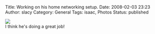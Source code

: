 Title: Working on his home networking setup.
Date: 2008-02-03 23:23
Author: slacy
Category: General
Tags: isaac, Photos
Status: published

[![](http://kleinlacy.com/gallery/d/134134-2/img_5254.jpg)](http://kleinlacy.com/gallery/v/2008/isaac_january/img_5254.jpg.html)  
I think he's doing a great job!
